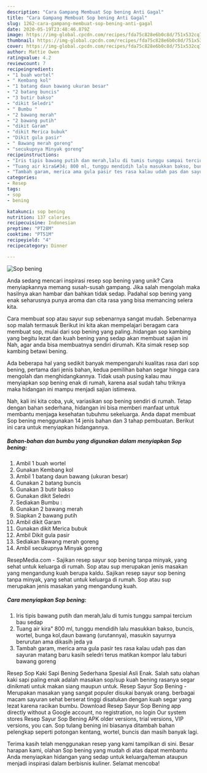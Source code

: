```yaml
---
description: "Cara Gampang Membuat Sop bening Anti Gagal"
title: "Cara Gampang Membuat Sop bening Anti Gagal"
slug: 1262-cara-gampang-membuat-sop-bening-anti-gagal
date: 2020-05-19T23:48:46.879Z
image: https://img-global.cpcdn.com/recipes/fda75c828e6b0c8d/751x532cq70/sop-bening-foto-resep-utama.jpg
thumbnail: https://img-global.cpcdn.com/recipes/fda75c828e6b0c8d/751x532cq70/sop-bening-foto-resep-utama.jpg
cover: https://img-global.cpcdn.com/recipes/fda75c828e6b0c8d/751x532cq70/sop-bening-foto-resep-utama.jpg
author: Mattie Owen
ratingvalue: 4.2
reviewcount: 7
recipeingredient:
- "1 buah wortel"
- " Kembang kol"
- "1 batang daun bawang ukuran besar"
- "2 batang buncis"
- "3 butir bakso"
- "dikit Seledri"
- " Bumbu "
- "2 bawang merah"
- "2 bawang putih"
- "dikit Garam"
- "dikit Merica bubuk"
- "Dikit gula pasir"
- " Bawang merah goreng"
- "secukupnya Minyak goreng"
recipeinstructions:
- "Iris tipis bawang putih dan merah,lalu di tumis tunggu sampai tercium bau sedap"
- "Tuang air kira&#34; 800 ml, tunggu mendidih lalu masukkan bakso, buncis, wortel, bunga kol,daun bawang (urutannya), masukin sayurnya berurutan ama dikasih jeda ya"
- "Tambah garam, merica ama gula pasir tes rasa kalau udah pas dan sayuran matang baru kasih seledri terus matikan kompor lalu taburi bawang goreng"
categories:
- Resep
tags:
- sop
- bening

katakunci: sop bening 
nutrition: 137 calories
recipecuisine: Indonesian
preptime: "PT28M"
cooktime: "PT51M"
recipeyield: "4"
recipecategory: Dinner

---
```



![Sop bening](https://img-global.cpcdn.com/recipes/fda75c828e6b0c8d/751x532cq70/sop-bening-foto-resep-utama.jpg)

Anda sedang mencari inspirasi resep sop bening yang unik? Cara menyiapkannya memang susah-susah gampang. Jika salah mengolah maka hasilnya akan hambar dan bahkan tidak sedap. Padahal sop bening yang enak seharusnya punya aroma dan cita rasa yang bisa memancing selera kita.

Cara membuat sop atau sayur sup sebenarnya sangat mudah. Sebenarnya sop malah termasuk Berikut ini kita akan mempelajari beragam cara membuat sop, mulai dari sop bening yang paling..hidangan sop kambing yang begitu lezat dan kuah bening yang sedap akan membuat sajian ini Nah, agar anda bisa membuatnya sendiri dirumah. Kita simak resep sop kambing betawi bening.

Ada beberapa hal yang sedikit banyak mempengaruhi kualitas rasa dari sop bening, pertama dari jenis bahan, kedua pemilihan bahan segar hingga cara mengolah dan menghidangkannya. Tidak usah pusing kalau mau menyiapkan sop bening enak di rumah, karena asal sudah tahu triknya maka hidangan ini mampu menjadi sajian istimewa.


Nah, kali ini kita coba, yuk, variasikan sop bening sendiri di rumah. Tetap dengan bahan sederhana, hidangan ini bisa memberi manfaat untuk membantu menjaga kesehatan tubuhmu sekeluarga. Anda dapat membuat Sop bening menggunakan 14 jenis bahan dan 3 tahap pembuatan. Berikut ini cara untuk menyiapkan hidangannya.

<!--inarticleads1-->

##### Bahan-bahan dan bumbu yang digunakan dalam menyiapkan Sop bening:

1. Ambil 1 buah wortel
1. Gunakan  Kembang kol
1. Ambil 1 batang daun bawang (ukuran besar)
1. Gunakan 2 batang buncis
1. Gunakan 3 butir bakso
1. Gunakan dikit Seledri
1. Sediakan  Bumbu :
1. Gunakan 2 bawang merah
1. Siapkan 2 bawang putih
1. Ambil dikit Garam
1. Gunakan dikit Merica bubuk
1. Ambil Dikit gula pasir
1. Sediakan  Bawang merah goreng
1. Ambil secukupnya Minyak goreng


ResepMedia.com - Sajikan resep sayur sop bening tanpa minyak, yang sehat untuk keluarga di rumah. Sop atau sup merupakan jenis masakan yang mengandung kuah berupa kaldu. Sajikan resep sayur sop bening tanpa minyak, yang sehat untuk keluarga di rumah. Sop atau sup merupakan jenis masakan yang mengandung kuah. 

<!--inarticleads2-->

##### Cara menyiapkan Sop bening:

1. Iris tipis bawang putih dan merah,lalu di tumis tunggu sampai tercium bau sedap
1. Tuang air kira&#34; 800 ml, tunggu mendidih lalu masukkan bakso, buncis, wortel, bunga kol,daun bawang (urutannya), masukin sayurnya berurutan ama dikasih jeda ya
1. Tambah garam, merica ama gula pasir tes rasa kalau udah pas dan sayuran matang baru kasih seledri terus matikan kompor lalu taburi bawang goreng


Resep Sop Kaki Sapi Bening Sederhana Spesial Asli Enak. Salah satu olahan kaki sapi paling enak adalah masakan sop/sup kuah bening rasanya segar dinikmati untuk makan siang maupun untuk. Resep Sayur Sop Bening - Merupakan masakan yang sangat populer disukai banyak orang. berbagai macam sayuran sehat berserat tinggi disatukan dengan kuah segar yang lezat karena racikan bumbu. Download Resep Sayur Sop Bening app directly without a Google account, no registration, no login Our system stores Resep Sayur Sop Bening APK older versions, trial versions, VIP versions, you can. Sop tulang bening ini biasanya ditambah bahan pelengkap seperti potongan kentang, wortel, buncis dan masih banyak lagi. 

Terima kasih telah menggunakan resep yang kami tampilkan di sini. Besar harapan kami, olahan Sop bening yang mudah di atas dapat membantu Anda menyiapkan hidangan yang sedap untuk keluarga/teman ataupun menjadi inspirasi dalam berbisnis kuliner. Selamat mencoba!

